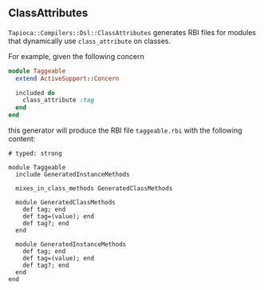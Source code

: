 ## ClassAttributes

`Tapioca::Compilers::Dsl::ClassAttributes` generates RBI files for modules that dynamically use
`class_attribute` on classes.

For example, given the following concern

~~~rb
module Taggeable
  extend ActiveSupport::Concern

  included do
    class_attribute :tag
  end
end
~~~

this generator will produce the RBI file `taggeable.rbi` with the following content:

~~~rbi
# typed: strong

module Taggeable
  include GeneratedInstanceMethods

  mixes_in_class_methods GeneratedClassMethods

  module GeneratedClassMethods
    def tag; end
    def tag=(value); end
    def tag?; end
  end

  module GeneratedInstanceMethods
    def tag; end
    def tag=(value); end
    def tag?; end
  end
end
~~~
